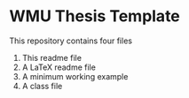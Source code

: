 # WMU Thesis Template
This repository contains four files
1. This readme file
2. A LaTeX readme file
3. A minimum working example
4. A class file
